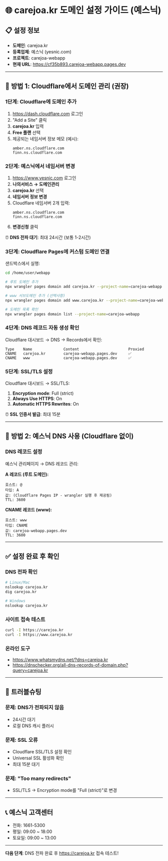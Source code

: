 # 🌐 carejoa.kr 도메인 설정 가이드 (예스닉)

## 📋 설정 정보
- **도메인**: carejoa.kr
- **등록업체**: 예스닉 (yesnic.com)
- **프로젝트**: carejoa-webapp
- **현재 URL**: https://cf35b893.carejoa-webapp.pages.dev

---

## 🎯 방법 1: Cloudflare에서 도메인 관리 (권장)

### 1단계: Cloudflare에 도메인 추가

1. https://dash.cloudflare.com 로그인
2. "Add a Site" 클릭
3. **carejoa.kr** 입력
4. **Free 플랜** 선택
5. 제공되는 네임서버 정보 메모 (예시):
   ```
   amber.ns.cloudflare.com
   finn.ns.cloudflare.com
   ```

### 2단계: 예스닉에서 네임서버 변경

1. https://www.yesnic.com 로그인
2. **나의서비스 → 도메인관리**
3. **carejoa.kr** 선택
4. **네임서버 정보 변경**
5. Cloudflare 네임서버 2개 입력:
   ```
   amber.ns.cloudflare.com
   finn.ns.cloudflare.com
   ```
6. **변경신청** 클릭

⏰ **DNS 전파 대기**: 최대 24시간 (보통 1-2시간)

### 3단계: Cloudflare Pages에 커스텀 도메인 연결

샌드박스에서 실행:

```bash
cd /home/user/webapp

# 루트 도메인 추가
npx wrangler pages domain add carejoa.kr --project-name=carejoa-webapp

# www 서브도메인 추가 (선택사항)
npx wrangler pages domain add www.carejoa.kr --project-name=carejoa-webapp

# 도메인 목록 확인
npx wrangler pages domain list --project-name=carejoa-webapp
```

### 4단계: DNS 레코드 자동 생성 확인

Cloudflare 대시보드 → DNS → Records에서 확인:

```
Type    Name              Content                      Proxied
CNAME   carejoa.kr        carejoa-webapp.pages.dev     ✅
CNAME   www               carejoa-webapp.pages.dev     ✅
```

### 5단계: SSL/TLS 설정

Cloudflare 대시보드 → SSL/TLS:
1. **Encryption mode**: Full (strict)
2. **Always Use HTTPS**: On
3. **Automatic HTTPS Rewrites**: On

⏰ **SSL 인증서 발급**: 최대 15분

---

## 🎯 방법 2: 예스닉 DNS 사용 (Cloudflare 없이)

### DNS 레코드 설정

예스닉 관리페이지 → DNS 레코드 관리:

**A 레코드 (루트 도메인):**
```
호스트: @
타입: A
값: (Cloudflare Pages IP - wrangler 실행 후 제공됨)
TTL: 3600
```

**CNAME 레코드 (www):**
```
호스트: www
타입: CNAME
값: carejoa-webapp.pages.dev
TTL: 3600
```

---

## ✅ 설정 완료 후 확인

### DNS 전파 확인
```bash
# Linux/Mac
nslookup carejoa.kr
dig carejoa.kr

# Windows
nslookup carejoa.kr
```

### 사이트 접속 테스트
```bash
curl -I https://carejoa.kr
curl -I https://www.carejoa.kr
```

### 온라인 도구
- https://www.whatsmydns.net/?dns=carejoa.kr
- https://dnschecker.org/all-dns-records-of-domain.php?query=carejoa.kr

---

## 🔧 트러블슈팅

### 문제: DNS가 전파되지 않음
- 24시간 대기
- 로컬 DNS 캐시 플러시

### 문제: SSL 오류
- Cloudflare SSL/TLS 설정 확인
- Universal SSL 활성화 확인
- 최대 15분 대기

### 문제: "Too many redirects"
- SSL/TLS → Encryption mode를 "Full (strict)"로 변경

---

## 📞 예스닉 고객센터
- 전화: 1661-5300
- 평일: 09:00 ~ 18:00
- 토요일: 09:00 ~ 13:00

---

**다음 단계**: DNS 전파 완료 후 https://carejoa.kr 접속 테스트!
